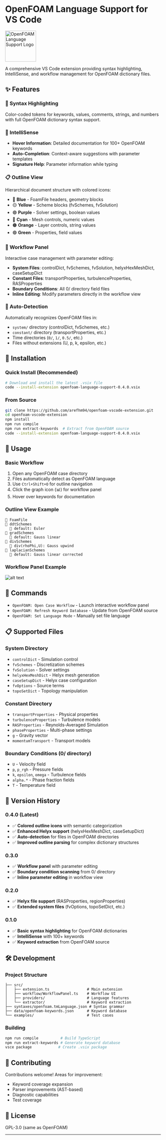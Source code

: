 # OpenFOAM Language Support for VS Code

<img src="logo.png" alt="OpenFOAM Language Support Logo" width="100">

A comprehensive VS Code extension providing syntax highlighting, IntelliSense, and workflow management for OpenFOAM dictionary files.

## ✨ Features

### 🎨 Syntax Highlighting

Color-coded tokens for keywords, values, comments, strings, and numbers with full OpenFOAM dictionary syntax support.

### 🧠 IntelliSense

- **Hover Information**: Detailed documentation for 100+ OpenFOAM keywords
- **Auto-Completion**: Context-aware suggestions with parameter templates
- **Signature Help**: Parameter information while typing

### 📋 Outline View

Hierarchical document structure with colored icons:

- 🔵 **Blue** - FoamFile headers, geometry blocks
- 🟡 **Yellow** - Scheme blocks (fvSchemes, fvSolution)
- 🟣 **Purple** - Solver settings, boolean values
- 🔵 **Cyan** - Mesh controls, numeric values
- 🟠 **Orange** - Layer controls, string values
- 🟢 **Green** - Properties, field values

### 🔧 Workflow Panel

Interactive case management with parameter editing:

- **System Files**: controlDict, fvSchemes, fvSolution, helyxHexMeshDict, caseSetupDict
- **Constant Files**: transportProperties, turbulenceProperties, RASProperties
- **Boundary Conditions**: All 0/ directory field files
- **Inline Editing**: Modify parameters directly in the workflow view

### 📁 Auto-Detection

Automatically recognizes OpenFOAM files in:

- `system/` directory (controlDict, fvSchemes, etc.)
- `constant/` directory (transportProperties, etc.)
- Time directories (`0/`, `1/`, `0.5/`, etc.)
- Files without extensions (U, p, k, epsilon, etc.)

## 🚀 Installation

### Quick Install (Recommended)

```bash
# Download and install the latest .vsix file
code --install-extension openfoam-language-support-0.4.0.vsix
```

### From Source

```bash
git clone https://github.com/arefhm94/openfoam-vscode-extension.git
cd openfoam-vscode-extension
npm install
npm run compile
npm run extract-keywords  # Extract from OpenFOAM source
code --install-extension openfoam-language-support-0.4.0.vsix
```

## 📖 Usage

### Basic Workflow

1. Open any OpenFOAM case directory
2. Files automatically detect as OpenFOAM language
3. Use `Ctrl+Shift+O` for outline navigation
4. Click the graph icon (📊) for workflow panel
5. Hover over keywords for documentation

### Outline View Example

```text
📁 FoamFile
📁 ddtSchemes
  📄 default: Euler
📁 gradSchemes
  📄 default: Gauss linear
📁 divSchemes
  📄 div(rhoPhi,U): Gauss upwind
📁 laplacianSchemes
  📄 default: Gauss linear corrected
```

### Workflow Panel Example

![alt text](image.png)

## 🔧 Commands

- `OpenFOAM: Open Case Workflow` - Launch interactive workflow panel
- `OpenFOAM: Refresh Keyword Database` - Update from OpenFOAM source
- `OpenFOAM: Set Language Mode` - Manually set file language

## 📋 Supported Files

### System Directory

- `controlDict` - Simulation control
- `fvSchemes` - Discretization schemes
- `fvSolution` - Solver settings
- `helyxHexMeshDict` - Helyx mesh generation
- `caseSetupDict` - Helyx case configuration
- `fvOptions` - Source terms
- `topoSetDict` - Topology manipulation

### Constant Directory

- `transportProperties` - Physical properties
- `turbulenceProperties` - Turbulence models
- `RASProperties` - Reynolds-Averaged Simulation
- `phaseProperties` - Multi-phase settings
- `g` - Gravity vector
- `momentumTransport` - Transport models

### Boundary Conditions (0/ directory)

- `U` - Velocity field
- `p`, `p_rgh` - Pressure fields
- `k`, `epsilon`, `omega` - Turbulence fields
- `alpha.*` - Phase fraction fields
- `T` - Temperature field

## 🔄 Version History

### 0.4.0 (Latest)

- ✅ **Colored outline icons** with semantic categorization
- ✅ **Enhanced Helyx support** (helyxHexMeshDict, caseSetupDict)
- ✅ **Auto-detection** for files in OpenFOAM directories
- ✅ **Improved outline parsing** for complex dictionary structures

### 0.3.0

- ✅ **Workflow panel** with parameter editing
- ✅ **Boundary condition scanning** from 0/ directory
- ✅ **Inline parameter editing** in workflow view

### 0.2.0

- ✅ **Helyx file support** (RASProperties, regionProperties)
- ✅ **Extended system files** (fvOptions, topoSetDict, etc.)

### 0.1.0

- ✅ **Basic syntax highlighting** for OpenFOAM dictionaries
- ✅ **IntelliSense** with 100+ keywords
- ✅ **Keyword extraction** from OpenFOAM source

## 🛠️ Development

### Project Structure

```text
├── src/
│   ├── extension.ts                 # Main extension
│   ├── workflow/WorkflowPanel.ts    # Workflow UI
│   ├── providers/                   # Language features
│   └── extractor/                   # Keyword extraction
├── syntaxes/openfoam.tmLanguage.json # Syntax grammar
├── data/openfoam-keywords.json      # Keyword database
└── examples/                        # Test cases
```

### Building

```bash
npm run compile          # Build TypeScript
npm run extract-keywords # Generate keyword database
vsce package            # Create .vsix package
```

## 🤝 Contributing

Contributions welcome! Areas for improvement:

- Keyword coverage expansion
- Parser improvements (AST-based)
- Diagnostic capabilities
- Test coverage

## 📄 License

GPL-3.0 (same as OpenFOAM)

---
